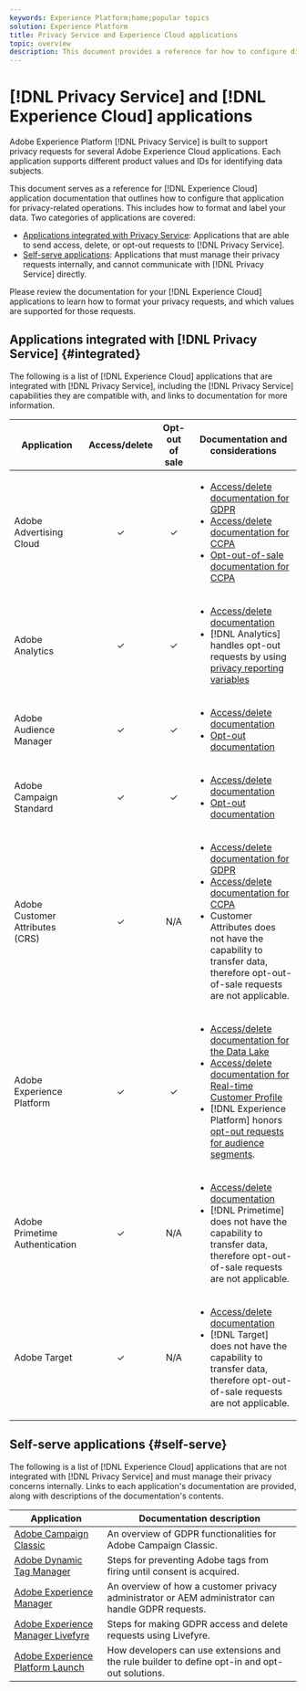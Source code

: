 ```yaml
---
keywords: Experience Platform;home;popular topics
solution: Experience Platform
title: Privacy Service and Experience Cloud applications
topic: overview
description: This document provides a reference for how to configure different Experience Cloud applications for privacy-related operations.
---
```


# [!DNL Privacy Service] and [!DNL Experience Cloud] applications

Adobe Experience Platform [!DNL Privacy Service] is built to support privacy requests for several Adobe Experience Cloud applications. Each application supports different product values and IDs for identifying data subjects.

This document serves as a reference for [!DNL Experience Cloud] application documentation that outlines how to configure that application for privacy-related operations. This includes how to format and label your data. Two categories of applications are covered:

* [Applications integrated with Privacy Service](#integrated): Applications that are able to send access, delete, or opt-out requests to [!DNL Privacy Service].
* [Self-serve applications](#self-serve): Applications that must manage their privacy requests internally, and cannot communicate with [!DNL Privacy Service] directly.

Please review the documentation for your [!DNL Experience Cloud] applications to learn how to format your privacy requests, and which values are supported for those requests.

## Applications integrated with [!DNL Privacy Service] {#integrated}

The following is a list of [!DNL Experience Cloud] applications that are integrated with [!DNL Privacy Service], including the [!DNL Privacy Service] capabilities they are compatible with, and links to documentation for more information.

Application | Access/delete | Opt-out of sale | Documentation and considerations
--- | :---: | :---: | ---
Adobe Advertising Cloud | ✓ | ✓ | <ul><li>[Access/delete documentation for GDPR](https://experienceleague.adobe.com/docs/advertising-cloud/privacy/ad-cloud-gdpr.html)</li><li>[Access/delete documentation for CCPA](https://experienceleague.adobe.com/docs/advertising-cloud/privacy/ad-cloud-ccpa-access-delete.html)</li><li>[Opt-out-of-sale documentation for CCPA](https://experienceleague.adobe.com/docs/advertising-cloud/privacy/ad-cloud-ccpa-opt-out-of-sale.html)</li></ul>
Adobe Analytics | ✓ | ✓ | <ul><li>[Access/delete documentation](https://docs.adobe.com/content/help/en/analytics/admin/data-governance/an-gdpr-overview.html)</li><li>[!DNL Analytics] handles opt-out requests by using [privacy reporting variables](https://docs.adobe.com/content/help/en/analytics/admin/data-governance/consent-variables.html)</li></ul>
Adobe Audience Manager | ✓ | ✓ | <ul><li>[Access/delete documentation](https://docs.adobe.com/content/help/en/audience-manager/user-guide/overview/data-privacy/data-privacy-requests.html)</li><li>[Opt-out documentation](https://docs.adobe.com/content/help/en/audience-manager/user-guide/features/declared-ids.html)</li></ul>
Adobe Campaign Standard | ✓ | ✓ | <ul><li>[Access/delete documentation](https://docs.campaign.adobe.com/doc/standard/getting_started/en/ACS_GDPR.html)</li><li>[Opt-out documentation](../segmentation/honoring-opt-outs.md)</li></ul>
Adobe Customer Attributes (CRS) | ✓ | N/A | <ul><li>[Access/delete documentation for GDPR](https://docs.adobe.com/content/help/en/core-services/interface/customer-attributes/gdpr.html)</li><li>[Access/delete documentation for CCPA](https://docs.adobe.com/content/help/en/core-services/interface/customer-attributes/ccpa.html)</li><li>Customer Attributes does not have the capability to transfer data, therefore opt-out-of-sale requests are not applicable.</li></ul>
Adobe Experience Platform | ✓ | ✓ | <ul><li>[Access/delete documentation for the Data Lake](../catalog/privacy.md)</li><li>[Access/delete documentation for Real-time Customer Profile](../profile/privacy.md)</li><li>[!DNL Experience Platform] honors [opt-out requests for audience segments](../segmentation/honoring-opt-outs.md).</li></ul>
Adobe Primetime Authentication | ✓ | N/A | <ul><li>[Access/delete documentation](http://tve.helpdocsonline.com/how-to-make-a-privacy-request)</li><li>[!DNL Primetime] does not have the capability to transfer data, therefore opt-out-of-sale requests are not applicable.</li></ul>
Adobe Target | ✓ | N/A | <ul><li>[Access/delete documentation](https://docs.adobe.com/content/help/en/target/using/implement-target/before-implement/privacy/cmp-privacy-and-general-data-protection-regulation.html)</li><li>[!DNL Target] does not have the capability to transfer data, therefore opt-out-of-sale requests are not applicable.</li></ul>


## Self-serve applications {#self-serve}

The following is a list of [!DNL Experience Cloud] applications that are not integrated with [!DNL Privacy Service] and must manage their privacy concerns internally. Links to each application's documentation are provided, along with descriptions of the documentation's contents.

| Application | Documentation description |
| ------- | ----------- |
| [Adobe Campaign Classic](https://docs.campaign.adobe.com/doc/AC/getting_started/EN/ACC_GDPR.html) | An overview of GDPR functionalities for Adobe Campaign Classic. |
| [Adobe Dynamic Tag Manager](https://docs.adobe.com/content/help/en/dtm/using/tools/opt-in.html) | Steps for preventing Adobe tags from firing until consent is acquired. |
| [Adobe Experience Manager](https://helpx.adobe.com/experience-manager/6-4/managing/using/gdpr-compliance.html) | An overview of how a customer privacy administrator or AEM administrator can handle GDPR requests. |
| [Adobe Experience Manager Livefyre](https://docs.adobe.com/content/help/en/livefyre/using/settings-other/privacy-requests/c-gdpr-compliance.html) | Steps for making GDPR access and delete requests using Livefyre. |
| [Adobe Experience Platform Launch](https://docs.adobelaunch.com/client-side-information/deploy-javascript-tags-to-opt-in-to-launch) | How developers can use extensions and the rule builder to define opt-in and opt-out solutions. |
